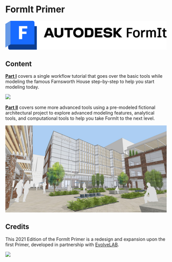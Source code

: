 # FormIt Primer

![](<../.gitbook/assets/formit intro hero image.png>)

## Content

[**Part I**](https://windows.help.formit.autodesk.com/formit-primer/part-i) covers a single workflow tutorial that goes over the basic tools while modeling the famous Farnsworth House step-by-step to help you start modeling today.

![](<../.gitbook/assets/farnsworth-house (1).png>)

[**Part II**](https://windows.help.formit.autodesk.com/formit-primer/part-ii) covers some more advanced tools using a pre-modeled fictional architectural project to explore advanced modeling features, analytical tools, and computational tools to help you take FormIt to the next level.

![](<../.gitbook/assets/screen1 (1).jpg>)

## Credits

This 2021 Edition of the FormIt Primer is a redesign and expansion upon the first Primer, developed in partnership with [EvolveLAB](https://www.evolvelab.io).

[![](<../.gitbook/assets/evolvelab\_logo\_\_horizontal (1).png>)](https://www.evolvelab.io)
